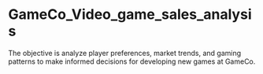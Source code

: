 # GameCo_Video_game_sales_analysis
The objective is analyze player preferences, market trends, and gaming patterns to make informed decisions for developing new games at GameCo. 

